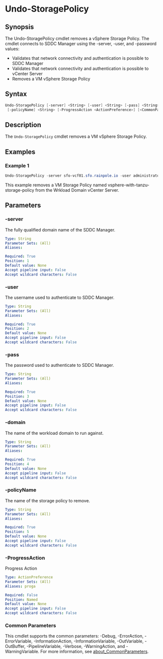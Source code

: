 # Undo-StoragePolicy

## Synopsis

The Undo-StoragePolicy cmdlet removes a vSphere Storage Policy.
The cmdlet connects to SDDC Manager using the
-server, -user, and -password values:

- Validates that network connectivity and authentication is possible to SDDC Manager
- Validates that network connectivity and authentication is possible to vCenter Server
- Removes a VM vSphere Storage Policy

## Syntax

```powershell
Undo-StoragePolicy [-server] <String> [-user] <String> [-pass] <String> [-domain] <String>
 [-policyName] <String> [-ProgressAction <ActionPreference>] [<CommonParameters>]
```

## Description

The `Undo-StoragePolicy` cmdlet removes a VM vSphere Storage Policy.

## Examples

### Example 1

```powershell
Undo-StoragePolicy -server sfo-vcf01.sfo.rainpole.io -user administrator@vsphere.local -pass VMw@re1! -domain sfo-w01 -policyName vsphere-with-tanzu-storage-policy
```

This example removes a VM Storage Policy named vsphere-with-tanzu-storage-policy from the Wrkload Domain vCenter Server.

## Parameters

### -server

The fully qualified domain name of the SDDC Manager.

```yaml
Type: String
Parameter Sets: (All)
Aliases:

Required: True
Position: 1
Default value: None
Accept pipeline input: False
Accept wildcard characters: False
```

### -user

The username used to authenticate to SDDC Manager.

```yaml
Type: String
Parameter Sets: (All)
Aliases:

Required: True
Position: 2
Default value: None
Accept pipeline input: False
Accept wildcard characters: False
```

### -pass

The password used to authenticate to SDDC Manager.

```yaml
Type: String
Parameter Sets: (All)
Aliases:

Required: True
Position: 3
Default value: None
Accept pipeline input: False
Accept wildcard characters: False
```

### -domain

The name of the workload domain to run against.

```yaml
Type: String
Parameter Sets: (All)
Aliases:

Required: True
Position: 4
Default value: None
Accept pipeline input: False
Accept wildcard characters: False
```

### -policyName

The name of the storage policy to remove.

```yaml
Type: String
Parameter Sets: (All)
Aliases:

Required: True
Position: 5
Default value: None
Accept pipeline input: False
Accept wildcard characters: False
```

### -ProgressAction

Progress Action

```yaml
Type: ActionPreference
Parameter Sets: (All)
Aliases: proga

Required: False
Position: Named
Default value: None
Accept pipeline input: False
Accept wildcard characters: False
```

### Common Parameters

This cmdlet supports the common parameters: -Debug, -ErrorAction, -ErrorVariable, -InformationAction, -InformationVariable, -OutVariable, -OutBuffer, -PipelineVariable, -Verbose, -WarningAction, and -WarningVariable. For more information, see [about_CommonParameters](http://go.microsoft.com/fwlink/?LinkID=113216).
